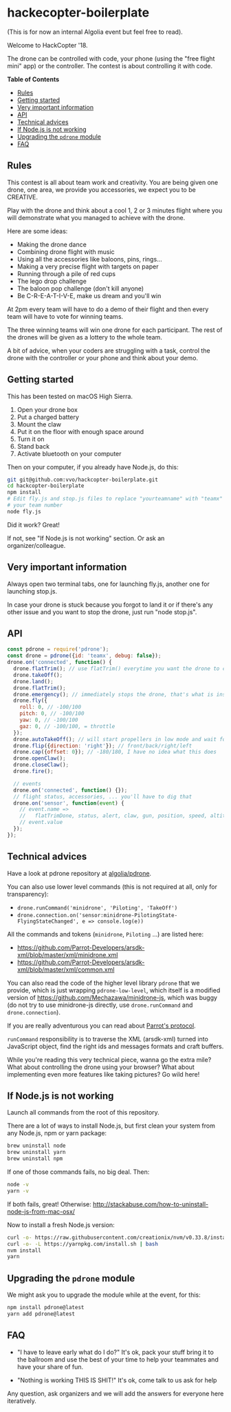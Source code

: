 # hackecopter-boilerplate

(This is for now an internal Algolia event but feel free to read).

Welcome to HackCopter '18.

The drone can be controlled with code, your phone (using the "free flight mini" app) or the controller. The contest is about controlling it with code.

<!-- START doctoc generated TOC please keep comment here to allow auto update -->
<!-- DON'T EDIT THIS SECTION, INSTEAD RE-RUN doctoc TO UPDATE -->
**Table of Contents**

- [Rules](#rules)
- [Getting started](#getting-started)
- [Very important information](#very-important-information)
- [API](#api)
- [Technical advices](#technical-advices)
- [If Node.js is not working](#if-nodejs-is-not-working)
- [Upgrading the `pdrone` module](#upgrading-the-pdrone-module)
- [FAQ](#faq)

<!-- END doctoc generated TOC please keep comment here to allow auto update -->

## Rules

This contest is all about team work and creativity. You are being given one drone, one area, we provide you accessories, we expect you to be CREATIVE.

Play with the drone and think about a cool 1, 2 or 3 minutes flight where you will demonstrate what you managed to achieve with the drone.

Here are some ideas:
- Making the drone dance
- Combining drone flight with music
- Using all the accessories like baloons, pins, rings...
- Making a very precise flight with targets on paper
- Running through a pile of red cups
- The lego drop challenge
- The baloon pop challenge (don't kill anyone)
- Be C-R-E-A-T-I-V-E, make us dream and you'll win

At 2pm every team will have to do a demo of their flight and then every team will have to vote for winning teams.

The three winning teams will win one drone for each participant. The rest of the drones will be
given as a lottery to the whole team.

A bit of advice, when your coders are struggling with a task, control
the drone with the controller or your phone and think about your demo.

## Getting started

This has been tested on macOS High Sierra.

1. Open your drone box
2. Put a charged battery
3. Mount the claw
4. Put it on the floor with enough space around
5. Turn it on
6. Stand back
7. Activate bluetooth on your computer

Then on your computer, if you already have Node.js, do this:

```sh
git git@github.com:vvo/hackcopter-boilerplate.git
cd hackcopter-boilerplate
npm install
# Edit fly.js and stop.js files to replace "yourteamname" with "teamx" x being
# your team number
node fly.js
```

Did it work? Great!

If not, see "If Node.js is not working" section. Or ask an organizer/colleague.

## Very important information

Always open two terminal tabs, one for launching fly.js, 
another one for launching stop.js.

In case your drone is stuck because you forgot to land it or if there's any other issue
and you want to stop the drone, just run "node stop.js".

## API

```js
const pdrone = require('pdrone');
const drone = pdrone({id: 'teamx', debug: false});
drone.on('connected', function() {
  drone.flatTrim(); // use flatTrim() everytime you want the drone to calm down
  drone.takeOff();
  drone.land();  
  drone.flatTrim();
  drone.emergency(); // immediately stops the drone, that's what is inside stop.js
  drone.fly({
    roll: 0, // -100/100
    pitch: 0, // -100/100
    yaw: 0, // -100/100
    gaz: 0, // -100/100, = throttle
  });
  drone.autoTakeOff(); // will start propellers in low mode and wait for you to throw it in the air (gently)
  drone.flip({direction: 'right'}); // front/back/right/left
  drone.cap({offset: 0}); // -180/180, I have no idea what this does
  drone.openClaw();
  drone.closeClaw();
  drone.fire();

  // events
  drone.on('connected', function() {});
  // flight status, accessories, ... you'll have to dig that
  drone.on('sensor', function(event) {
    // event.name =>
    //   flatTrimDone, status, alert, claw, gun, position, speed, altitude, quaternion
    // event.value
  });
});
```

## Technical advices

Have a look at pdrone repository at [algolia/pdrone](https://github.com/algolia/pdrone).

You can also use lower level commands (this is not required at all, only for transparency):
- `drone.runCommand('minidrone', 'Piloting', 'TakeOff')`
- `drone.connection.on('sensor:minidrone-PilotingState-FlyingStateChanged', e => console.log(e))`

All the commands and tokens (`minidrone`, `Piloting` ...) are listed here:
- https://github.com/Parrot-Developers/arsdk-xml/blob/master/xml/minidrone.xml
- https://github.com/Parrot-Developers/arsdk-xml/blob/master/xml/common.xml

You can also read the code of the higher level library `pdrone` that we provide, which
is just wrapping `pdrone-low-level`, which itself is a modified version of https://github.com/Mechazawa/minidrone-js, which was buggy (do not try to use minidrone-js directly, use `drone.runCommand` and `drone.connection`).

If you are really adventurous you can read about [Parrot's protocol](http://developer.parrot.com/docs/SDK3/ARSDK_Protocols.pdf).

`runCommand` responsibility is to traverse the XML (arsdk-xml) turned into JavaScript object,
find the right ids and messages formats and craft buffers.

While you're reading this very technical piece, wanna go the extra mile? What about controlling the drone using your browser? What about implementing even more features like taking pictures? Go wild here!

## If Node.js is not working

Launch all commands from the root of this repository.

There are a lot of ways to install Node.js, but first clean your system
from any Node.js, npm or yarn package:

```sh
brew uninstall node
brew uninstall yarn
brew uninstall npm
```

If one of those commands fails, no big deal. Then:

```sh
node -v
yarn -v
```

If both fails, great! Otherwise: http://stackabuse.com/how-to-uninstall-node-js-from-mac-osx/

Now to install a fresh Node.js version:

```sh
curl -o- https://raw.githubusercontent.com/creationix/nvm/v0.33.8/install.sh | bash
curl -o- -L https://yarnpkg.com/install.sh | bash
nvm install
yarn
```

## Upgrading the `pdrone` module

We might ask you to upgrade the module while at the event, for this:

```sh
npm install pdrone@latest
yarn add pdrone@latest
```

## FAQ

- "I have to leave early what do I do?"
It's ok, pack your stuff bring it to the ballroom and use the best of your time to help your teammates and have your share of fun.

- "Nothing is working THIS IS SHIT!"
It's ok, come talk to us ask for help

Any question, ask organizers and we will add the answers for everyone here iteratively.